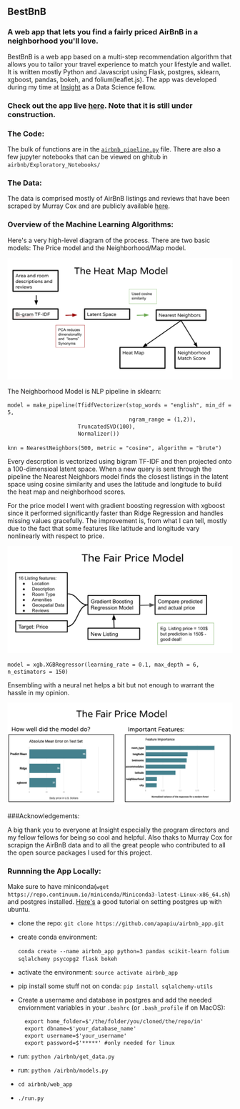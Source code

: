 ## BestBnB
### A web app that lets you find a fairly priced AirBnB in a neighborhood you'll love.

BestBnB is a web app based on a multi-step recommendation algorithm that allows you to tailor your travel experience to match your lifestyle and wallet. It is written mostly Python and Javascript using Flask, postgres, sklearn, xgboost, pandas, bokeh, and folium(leaflet.js). The app was developed during my time at [Insight](http://insightdatascience.com/) as a Data Science fellow. 

### Check out the app live [here](http://www.apapiu.com/). Note that it is still under construction.

### The Code:

The bulk of functions are in the [`airbnb_pipeline.py`](https://github.com/apapiu/airbnb_app/blob/master/airbnb/web_app/flaskexample/airbnb_pipeline.py) file. There are also a few jupyter notebooks that can be viewed on ghitub in `airbnb/Exploratory_Notebooks/`

### The Data:

The data is comprised mostly of AirBnB listings and reviews that have been scraped by Murray Cox and are publicly available [here](http://insideairbnb.com/get-the-data.html).


### Overview of the Machine Learning Algorithms:


Here's a very high-level diagram of the process. There are two basic models: The Price model and the Neighborhood/Map model.

![](/airbnb/web_app/flaskexample/static/images/1.png)


The Neighborhood Model is NLP pipeline in sklearn:

    model = make_pipeline(TfidfVectorizer(stop_words = "english", min_df = 5,
                                          ngram_range = (1,2)),
                          TruncatedSVD(100),
                          Normalizer())

    knn = NearestNeighbors(500, metric = "cosine", algorithm = "brute")

Every descrption is vectorized using bigram TF-IDF and then projected onto a 100-dimensioal latent space. When a new query is sent through the pipeline the Nearest Neighbors model finds the closest listings in the latent space using cosine similarity and uses the latitude and longitude to build the heat map and neighborhood scores.



For the price model I went with gradient boosting regression with xgboost since it performed significantly faster than Ridge Regression and handles missing values gracefully. The improvement is, from what I can tell, mostly due to the fact that some features like latitude and longitude vary nonlinearly with respect to price.

![](/airbnb/web_app/flaskexample/static/images/2.png)


    model = xgb.XGBRegressor(learning_rate = 0.1, max_depth = 6, n_estimators = 150)
    
Ensembling with a neural net helps a bit but not enough to warrant the hassle in my opinion.

![](/airbnb/web_app/flaskexample/static/images/3.png)

###Acknowledgements:

A big thank you to everyone at Insight especially the program directors and my fellow fellows for being so cool and helpful. Also thaks to Murray Cox for scrapign the AirBnB data and to all the great people who contributed to all the open source packages I used for this project.




### Runnning the App Locally:

Make sure to have miniconda(`wget https://repo.continuum.io/miniconda/Miniconda3-latest-Linux-x86_64.sh`) and postgres installed. [Here's](https://www.digitalocean.com/community/tutorials/how-to-install-and-use-postgresql-on-ubuntu-14-04) a good tutorial on setting postgres up with ubuntu.

- clone the repo:
`git clone https://github.com/apapiu/airbnb_app.git`
- create  conda environment:

  `conda create --name airbnb_app python=3 pandas scikit-learn folium sqlalchemy psycopg2 flask bokeh`

- activate the environment: `source activate airbnb_app`
- pip install some stuff not on conda: `pip install sqlalchemy-utils`



- Create a username and database in postgres and add the needed enviornment variables in your `.bashrc` (or `.bash_profile` if on MacOS):

        export home_folder=$'/the/folder/you/cloned/the/repo/in'
        export dbname=$'your_database_name'
        export username=$'your_username' 
        export password=$'*****' #only needed for linux
    
   
- run: `python /airbnb/get_data.py`
- run: `python /airbnb/models.py`
- `cd airbnb/web_app`
- `./run.py`
